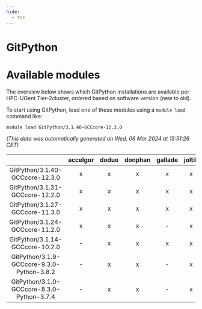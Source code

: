 ```yaml
---
hide:
  - toc
---
```


GitPython
=========

# Available modules


The overview below shows which GitPython installations are available per HPC-UGent Tier-2cluster, ordered based on software version (new to old).

To start using GitPython, load one of these modules using a `module load` command like:

```shell
module load GitPython/3.1.40-GCCcore-12.3.0
```

*(This data was automatically generated on Wed, 06 Mar 2024 at 15:51:26 CET)*  

| |accelgor|doduo|donphan|gallade|joltik|skitty|
| :---: | :---: | :---: | :---: | :---: | :---: | :---: |
|GitPython/3.1.40-GCCcore-12.3.0|x|x|x|x|x|x|
|GitPython/3.1.31-GCCcore-12.2.0|x|x|x|x|x|x|
|GitPython/3.1.27-GCCcore-11.3.0|x|x|x|x|x|x|
|GitPython/3.1.24-GCCcore-11.2.0|x|x|x|-|x|x|
|GitPython/3.1.14-GCCcore-10.2.0|-|x|x|x|x|x|
|GitPython/3.1.9-GCCcore-9.3.0-Python-3.8.2|-|x|x|-|x|x|
|GitPython/3.1.0-GCCcore-8.3.0-Python-3.7.4|-|x|x|-|x|x|
